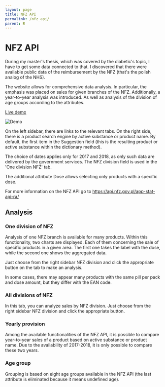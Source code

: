 ```yaml
---
layout: page
title: NFZ API
permalink: /nfz_api/
parent: R
---
```


# NFZ API
During my master's thesis, which was covered by the diabetic's topic, I have to get some data connected to that. I discovered that there were available public data of the reimbursement by the NFZ (that's the polish analog of the NHS). 

The website allows for comprehensive data analysis. In particular, the emphasis was placed on sales for given branches of the NFZ. Additionally, a year-to-year analysis was introduced. As well as analysis of the division of age groups according to the attributes.

[Live demo](https://kamil-kandzia.shinyapps.io/nfz_api/)

![Demo]({{site.url}}/assets/images/nfz_files/nfz.gif)

On the left sidebar, there are links to the relevant tabs. On the right side, there is a product search engine by active substance or product name. By default, the first item in the Suggestion field (this is the resulting product or active substance within the dictionary method).

The choice of dates applies only for 2017 and 2018, as only such data are delivered by the government services. The NFZ division field is used in the 'One division NFZ' tab.

The additional attribute Dose allows selecting only products with a specific dose.

For more information on the NFZ API go to https://api.nfz.gov.pl/app-stat-api-ra/

## Analysis
### One division of NFZ
Analysis of one NFZ branch is available for many products. Within this functionality, two charts are displayed. Each of them concerning the sale of specific products in a given area. The first one takes the label with the dose, while the second one shows the aggregated data.

Just choose from the right sidebar NFZ division and click the appropriate button on the tab to make an analysis.

In some cases, there may appear many products with the same pill per pack and dose amount, but they differ with the EAN code.

### All divisions of NFZ
In this tab, you can analyze sales by NFZ division. Just choose from the right sidebar NFZ division and click the appropriate button.

### Yearly provision
Among the available functionalities of the NFZ API, it is possible to compare year-to-year sales of a product based on active substance or product name. Due to the availability of 2017-2018, it is only possible to compare these two years.

### Age group
Grouping is based on eight age groups available in the NFZ API (the last attribute is eliminated because it means undefined age).
